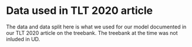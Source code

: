 # Data used in TLT 2020 article

The data and data split here is what we used for our model documented in our TLT 2020 article on the treebank. The treebank at the time was not inluded in UD.

